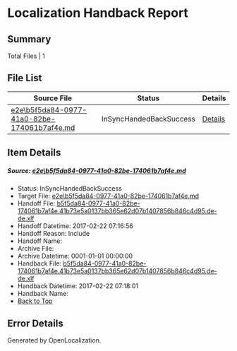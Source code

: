 # <a name='report-top'></a> Localization Handback Report

## Summary
 Total Files | 1

## File List
 Source File | Status | Details 
 ----------- | ------ | ------- 
 [e2e\b5f5da84-0977-41a0-82be-174061b7af4e.md](https://github.com/OpenLocalizationTestOrg/ol-test4/blob/bb1a505b37d9cd67bfe5c68d2aeda624913b1fa2/e2e/b5f5da84-0977-41a0-82be-174061b7af4e.md) | InSyncHandedBackSuccess | [Details](#8f311df23451a7886f08e7ae849cd76ed1af56eb3)

## Item Details
##### <a name='8f311df23451a7886f08e7ae849cd76ed1af56eb3'></a> Source: [e2e\b5f5da84-0977-41a0-82be-174061b7af4e.md](https://github.com/OpenLocalizationTestOrg/ol-test4/blob/bb1a505b37d9cd67bfe5c68d2aeda624913b1fa2/e2e/b5f5da84-0977-41a0-82be-174061b7af4e.md)
* Status: InSyncHandedBackSuccess
* Target File: [e2e\b5f5da84-0977-41a0-82be-174061b7af4e.md](https://github.com/OpenLocalizationTestOrg/ol-test4-dede/blob/9c9bd0ee9c2ae3749bb2eb69e404a9fa42eafc3b/e2e/b5f5da84-0977-41a0-82be-174061b7af4e.md)
* Handoff File: [b5f5da84-0977-41a0-82be-174061b7af4e.41b73e5a0137bb365e62d07b1407856b846c4d95.de-de.xlf](https://github.com/OpenLocalizationTestOrg/ol-test4-handoff/blob/6424c6396c46e978b19d82844e57a3d96c580635/ol-handoff/OpenLocalizationTestOrg/ol-test4-dede/xinjiang/ht/b5f5da84-0977-41a0-82be-174061b7af4e.41b73e5a0137bb365e62d07b1407856b846c4d95.de-de.xlf)
* Handoff Datetime: 2017-02-22 07:16:56
* Handoff Reason: Include
* Handoff Name: 
* Archive File: 
* Archive Datetime: 0001-01-01 00:00:00
* Handback File: [b5f5da84-0977-41a0-82be-174061b7af4e.41b73e5a0137bb365e62d07b1407856b846c4d95.de-de.xlf](https://github.com/OpenLocalizationTestOrg/ol-test4-handback/blob/8c4827edf35c4f2a912fb968da6545b0f4410935/ol-handback/OpenLocalizationTestOrg/ol-test4-dede/xinjiang/ht/b5f5da84-0977-41a0-82be-174061b7af4e.41b73e5a0137bb365e62d07b1407856b846c4d95.de-de.xlf)
* Handback Datetime: 2017-02-22 07:18:01
* Handback Name: 
* [Back to Top](#report-top)


## Error Details

Generated by OpenLocalization.
